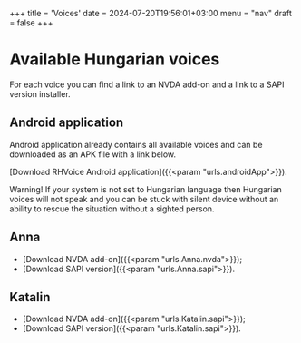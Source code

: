 +++
title = 'Voices'
date = 2024-07-20T19:56:01+03:00
menu = "nav"
draft = false
+++

# Available Hungarian voices

For each voice you can find a link to an NVDA add-on and a link to a SAPI version installer.

## Android application

Android application already contains all available voices and can be downloaded as an APK file with a link below.

[Download RHVoice Android application]({{<param "urls.androidApp">}}).

Warning! If your system is not set to Hungarian language then Hungarian voices will not speak and you can be stuck with silent device without an ability to rescue the situation without a sighted person.

## Anna

* [Download NVDA add-on]({{<param "urls.Anna.nvda">}});
* [Download SAPI version]({{<param "urls.Anna.sapi">}}).

## Katalin

* [Download NVDA add-on]({{<param "urls.Katalin.sapi">}});
* [Download SAPI version]({{<param "urls.Katalin.sapi">}}).
